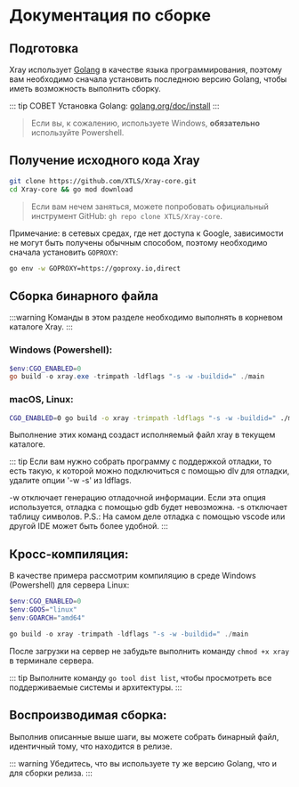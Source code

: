# Документация по сборке

## Подготовка

Xray использует [Golang](https://golang.org/) в качестве языка программирования, поэтому вам необходимо сначала установить последнюю версию Golang, чтобы иметь возможность выполнить сборку.

::: tip СОВЕТ
Установка Golang: [golang.org/doc/install](https://golang.org/doc/install)
:::

> Если вы, к сожалению, используете Windows, **обязательно** используйте Powershell.

## Получение исходного кода Xray

```bash
git clone https://github.com/XTLS/Xray-core.git
cd Xray-core && go mod download
```

> Если вам нечем заняться, можете попробовать официальный инструмент GitHub: `gh repo clone XTLS/Xray-core`.

Примечание: в сетевых средах, где нет доступа к Google, зависимости не могут быть получены обычным способом, поэтому необходимо сначала установить `GOPROXY`:

```bash
go env -w GOPROXY=https://goproxy.io,direct
```

## Сборка бинарного файла

:::warning
Команды в этом разделе необходимо выполнять в корневом каталоге Xray.
:::

### Windows (Powershell):

```powershell
$env:CGO_ENABLED=0
go build -o xray.exe -trimpath -ldflags "-s -w -buildid=" ./main
```

### macOS, Linux:

```bash
CGO_ENABLED=0 go build -o xray -trimpath -ldflags "-s -w -buildid=" ./main
```

Выполнение этих команд создаст исполняемый файл xray в текущем каталоге.

::: tip
Если вам нужно собрать программу с поддержкой отладки, то есть такую, к которой можно подключиться с помощью dlv для отладки, удалите опции '-w -s' из ldflags.

-w отключает генерацию отладочной информации. Если эта опция используется, отладка с помощью gdb будет невозможна.
-s отключает таблицу символов.
P.S.: На самом деле отладка с помощью vscode или другой IDE может быть более удобной.
:::

## Кросс-компиляция:

В качестве примера рассмотрим компиляцию в среде Windows (Powershell) для сервера Linux:

```powershell
$env:CGO_ENABLED=0
$env:GOOS="linux"
$env:GOARCH="amd64"

go build -o xray -trimpath -ldflags "-s -w -buildid=" ./main
```

После загрузки на сервер не забудьте выполнить команду `chmod +x xray` в терминале сервера.

::: tip
Выполните команду `go tool dist list`, чтобы просмотреть все поддерживаемые системы и архитектуры.
:::

## Воспроизводимая сборка:

Выполнив описанные выше шаги, вы можете собрать бинарный файл, идентичный тому, что находится в релизе.

::: warning
Убедитесь, что вы используете ту же версию Golang, что и для сборки релиза.
:::
